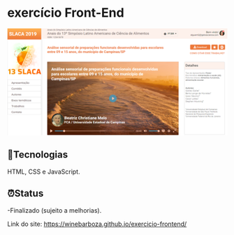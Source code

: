 # exercício Front-End
![Resultado final do projeto](https://github.com/winebarboza/exercicio-frontend/blob/master/public/images/projeto-final-imagem.png)

## 👾Tecnologias
HTML, CSS e JavaScript.
## ⏰Status
-Finalizado (sujeito a melhorias).

Link do site:  https://winebarboza.github.io/exercicio-frontend/
